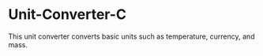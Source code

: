 # Unit-Converter-C
This unit converter converts basic units such as temperature, currency, and mass.
